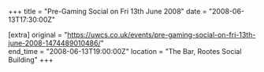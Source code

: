 +++
title = "Pre-Gaming Social on Fri 13th June 2008"
date = "2008-06-13T17:30:00Z"

[extra]
original = "https://uwcs.co.uk/events/pre-gaming-social-on-fri-13th-june-2008-1474489010486/"    
end_time = "2008-06-13T19:00:00Z"
location = "The Bar, Rootes Social Building"
+++



